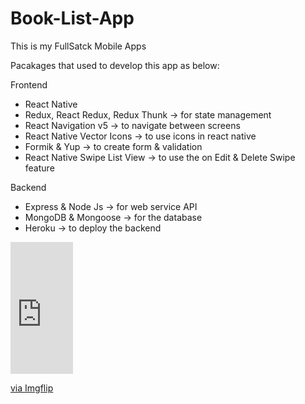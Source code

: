 # Book-List-App
This is my FullSatck Mobile Apps

Pacakages that used to develop this app as below:

Frontend
- React Native
- Redux, React Redux, Redux Thunk -> for state management
- React Navigation v5 -> to navigate between screens
- React Native Vector Icons -> to use icons in react native
- Formik & Yup -> to create form & validation
- React Native Swipe List View -> to use the on Edit & Delete Swipe feature

Backend
- Express & Node Js -> for web service API
- MongoDB & Mongoose -> for the database
- Heroku -> to deploy the backend

<div style="width:100px;max-width:100%;"><div style="height:0;padding-bottom:211%;position:relative;"><iframe width="100" height="211" style="position:absolute;top:0;left:0;width:100%;height:100%;" frameBorder="0" src="https://imgflip.com/embed/4ruvn5"></iframe></div><p><a href="https://imgflip.com/gif/4ruvn5">via Imgflip</a></p></div>
